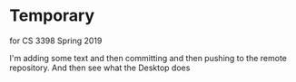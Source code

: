 # Temporary
for CS 3398 Spring 2019

I'm adding some text and then committing and then pushing to the remote repository.  And then see 
what the Desktop does
